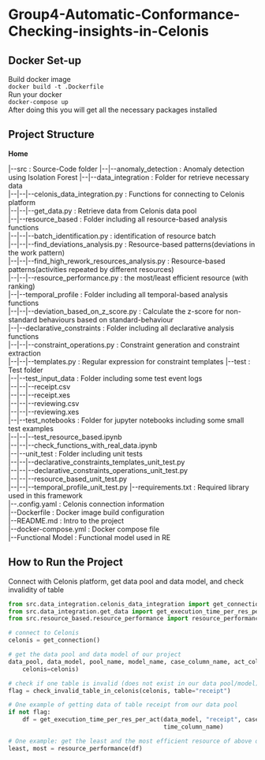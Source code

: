 # Group4-Automatic-Conformance-Checking-insights-in-Celonis
## Docker Set-up
Build docker image  
`docker build -t .Dockerfile`   
Run your docker  
`docker-compose up`  
After doing this you will get all the necessary packages installed

## Project Structure
**Home**

|--src                                  : Source-Code folder 
|--|--anomaly_detection                 : Anomaly detection using Isolation Forest
|--|--data_integration                  : Folder for retrieve necessary data   
|--|--|--celonis_data_integration.py    : Functions for connecting to Celonis platform  
|--|--|--get_data.py                    : Retrieve data from Celonis data pool  
|--|--resource_based                    : Folder including all resource-based analysis functions  
|--|--|--batch_identification.py        : identification of resource batch  
|--|--|--find_deviations_analysis.py    : Resource-based patterns(deviations in the work pattern)  
|--|--|--find_high_rework_resources_analysis.py    :  Resource-based patterns(activities repeated by different resources)  
|--|--|--resource_performance.py        : the most/least efficient resource (with ranking)  
|--|--temporal_profile                  : Folder including all temporal-based analysis functions   
|--|--|--deviation_based_on_z_score.py : Calculate the z-score for non-standard behaviours based on standard-behaviour  
|--|--declarative_constraints           : Folder including all declarative analysis functions  
|--|--|--constraint_operations.py       : Constraint generation and constraint extraction  
|--|--|--templates.py                   : Regular expression for constraint templates
|--test                                 : Test folder  
|--|--test_input_data                   : Folder including some test event logs  
|--|--|--receipt.csv  
|--|--|--receipt.xes  
|--|--|--reviewing.csv  
|--|--|--reviewing.xes  
|--|--test_notebooks                    : Folder for jupyter notebooks including some small test examples  
|--|--|--test_resource_based.ipynb  
|--|--|--check_functions_with_real_data.ipynb  
|--|--unit_test                         : Folder including unit tests  
|--|--|--declarative_constraints_templates_unit_test.py  
|--|--|--declarative_constraints_operations_unit_test.py  
|--|--|--resource_based_unit_test.py  
|--|--|--temporal_profile_unit_test.py
|--requirements.txt                     : Required library used in this framework  
|--.config.yaml                         : Celonis connection information  
|--Dockerfile                           : Docker image build configuration  
|--README.md                            : Intro to the project  
|--docker-compose.yml                   : Docker compose file  
|--Functional Model                     : Functional model used in RE

## How to Run the Project

Connect with Celonis platform, get data pool and data model, and check invalidity of table

```python
from src.data_integration.celonis_data_integration import get_connection, get_celonis_info, check_invalid_table_in_celonis
from src.data_integration.get_data import get_execution_time_per_res_per_act
from src.resource_based.resource_performance import resource_performance

# connect to Celonis
celonis = get_connection()

# get the data pool and data model of our project
data_pool, data_model, pool_name, model_name, case_column_name, act_column_name, time_column_name, res_column_name = get_celonis_info(
    celonis=celonis)

# check if one table is invalid (does not exist in our data pool/model)
flag = check_invalid_table_in_celonis(celonis, table="receipt")

# One example of getting data of table receipt from our data pool
if not flag:
    df = get_execution_time_per_res_per_act(data_model, "receipt", case_column_name, act_column_name, res_column_name,
                                            time_column_name)

# One example: get the least and the most efficient resource of above data
least, most = resource_performance(df)

```
